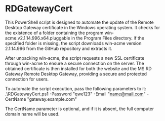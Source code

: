 # RDGatewayCert
This PowerShell script is designed to automate the update of the Remote Desktop Gateway certificate in the Windows operating system. It checks for the existence of a folder containing the program win-acme.v2.1.14.996.x64.pluggable in the Program Files directory. If the specified folder is missing, the script downloads win-acme version 2.1.14.996 from the GitHub repository and extracts it.

After unpacking win-acme, the script requests a new SSL certificate through win-acme to ensure a secure connection on the server. The obtained certificate is then installed for both the website and the MS RD Gateway Remote Desktop Gateway, providing a secure and protected connection for users.

To automate the script execution, pass the following parameters to it:
.\RDGatewayCert.ps1 -Password "qwe123" -Email "name@mail.com" -CertName "gateway.example.com"

The CertName parameter is optional, and if it is absent, the full computer domain name will be used.

